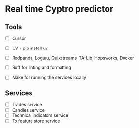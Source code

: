 # Real time Cyptro predictor


## Tools

- [ ] Cursor
- [ ] UV - [pip install uv](https://github.com/astral-sh/uv)
- [ ] Redpanda, Loguru, Quixstreams, TA-Lib, Hopsworks, Docker
- [ ] Ruff for linting and formatting
- [ ] Make for running the services locally


## Services

- [ ] Trades service
- [ ] Candles service
- [ ] Technical indicators service
- [ ] To feature store service
